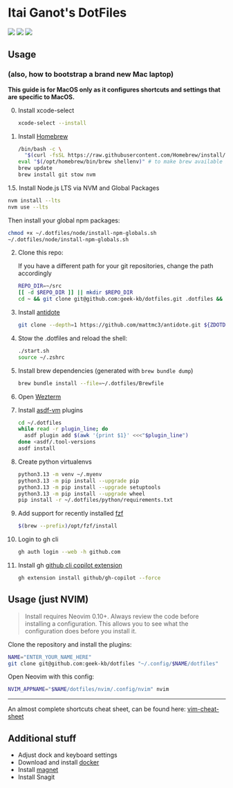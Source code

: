 
# Itai Ganot's DotFiles

<a href="https://dotfyle.com/geek-kb/dotfiles-nvim-config-nvim"><img src="https://dotfyle.com/geek-kb/dotfiles-nvim-config-nvim/badges/plugins?style=for-the-badge" /></a>
<a href="https://dotfyle.com/geek-kb/dotfiles-nvim-config-nvim"><img src="https://dotfyle.com/geek-kb/dotfiles-nvim-config-nvim/badges/leaderkey?style=for-the-badge" /></a>
<a href="https://dotfyle.com/geek-kb/dotfiles-nvim-config-nvim"><img src="https://dotfyle.com/geek-kb/dotfiles-nvim-config-nvim/badges/plugin-manager?style=for-the-badge" /></a>

## Usage

### (also, how to bootstrap a brand new Mac laptop)

**This guide is for MacOS only as it configures shortcuts and settings that are specific to MacOS.**

0. Install xcode-select

   ```bash
   xcode-select --install
   ```

1. Install [Homebrew](https://brew.sh/)

   ```bash
   /bin/bash -c \
     "$(curl -fsSL https://raw.githubusercontent.com/Homebrew/install/master/install.sh)"
   eval "$(/opt/homebrew/bin/brew shellenv)" # to make brew available before we load `~/.zshrc` that has "$PATH"
   brew update
   brew install git stow nvm
   ```

1.5. Install Node.js LTS via NVM and Global Packages

   ```bash
   nvm install --lts
   nvm use --lts
   ```

   Then install your global npm packages:

   ```bash
   chmod +x ~/.dotfiles/node/install-npm-globals.sh
   ~/.dotfiles/node/install-npm-globals.sh
   ```

2. Clone this repo:

   If you have a different path for your git repositories, change the path accordingly

   ```bash
   REPO_DIR=~/src
   [[ -d $REPO_DIR ]] || mkdir $REPO_DIR
   cd ~ && git clone git@github.com:geek-kb/dotfiles.git .dotfiles && cd .dotfiles
   ```

3. Install [antidote](https://antidote.sh/)

   ```bash
   git clone --depth=1 https://github.com/mattmc3/antidote.git ${ZDOTDIR:-~}/.antidote
   ```

4. Stow the .dotfiles and reload the shell:

   ```bash
   ./start.sh
   source ~/.zshrc
   ```

5. Install brew dependencies (generated with `brew bundle dump`)

   ```bash
   brew bundle install --file=~/.dotfiles/Brewfile
   ```

6. Open [Wezterm](https://wezfurlong.org/wezterm/index.html)

7. Install [asdf-vm](https://asdf-vm.com/guide/getting-started.html) plugins

   ```bash
   cd ~/.dotfiles
   while read -r plugin_line; do
     asdf plugin add $(awk '{print $1}' <<<"$plugin_line")
   done <asdf/.tool-versions
   asdf install
   ```

8. Create python virtualenvs

   ```bash
   python3.13 -m venv ~/.myenv
   python3.13 -m pip install --upgrade pip
   python3.13 -m pip install --upgrade setuptools
   python3.13 -m pip install --upgrade wheel
   pip install -r ~/.dotfiles/python/requirements.txt
   ```

8. Add support for recently installed [fzf](https://github.com/junegunn/fzf)

    ```bash
    $(brew --prefix)/opt/fzf/install
    ```

9. Login to gh cli

    ```bash
    gh auth login --web -h github.com
    ```

10. Install gh [github cli copilot extension](https://github.com/github/gh-copilot)

    ```bash
    gh extension install github/gh-copilot --force
    ```

## Usage (just NVIM)

> Install requires Neovim 0.10+. Always review the code before installing a configuration.
> This allows you to see what the configuration does before you install it.

Clone the repository and install the plugins:

```sh
NAME="ENTER_YOUR_NAME_HERE"
git clone git@github.com:geek-kb/dotfiles "~/.config/$NAME/dotfiles"
```

Open Neovim with this config:

```sh
NVIM_APPNAME="$NAME/dotfiles/nvim/.config/nvim" nvim
```

---

An almost complete shortcuts cheat sheet, can be found here:
[vim-cheat-sheet](https://github.com/geek-kb/dotfiles/blob/main/vim_cheat_sheet.md)

## Additional stuff

- Adjust dock and keyboard settings
- Download and install [docker](https://www.docker.com/products/docker-desktop)
- Install [magnet](https://apps.apple.com/us/app/magnet/id441258766?mt=12)
- Install Snagit
